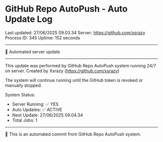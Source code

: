 # GitHub Repo AutoPush - Auto Update Log

Last updated: 27/06/2025 09.03.34
Server: https://github.com/xsrazy
Process ID: 345
Uptime: 152 seconds

---

🤖 Automated server update

---

This update was performed by GitHub Repo AutoPush system running 24/7 on server.
Created by Xsrazy (https://github.com/xsrazy)

The system will continue running until the GitHub token is revoked or manually stopped.

System Status:
- Server Running: ✅ YES
- Auto Updates: ✅ ACTIVE
- Next Update: 27/06/2025 09.04.34
- Total Jobs: 1

---

🔄 This is an automated commit from GitHub Repo AutoPush system.